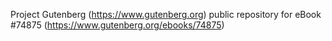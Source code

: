 Project Gutenberg (https://www.gutenberg.org) public repository for
eBook #74875 (https://www.gutenberg.org/ebooks/74875)
